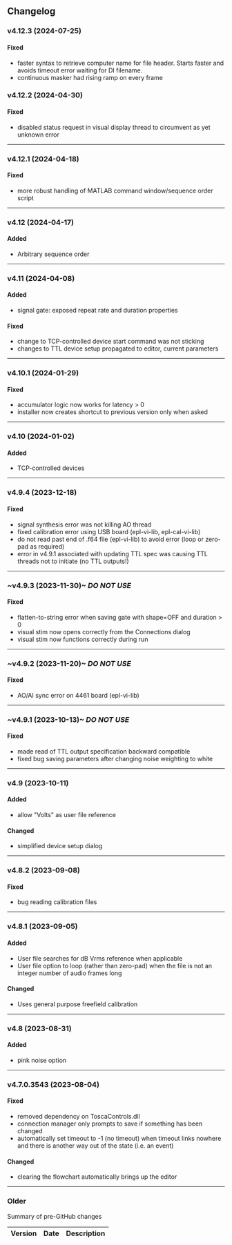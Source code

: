 ## Changelog

### v4.12.3 (2024-07-25)
#### Fixed
- faster syntax to retrieve computer name for file header. Starts faster and avoids timeout error waiting for DI filename.
- continuous masker had rising ramp on every frame

### v4.12.2 (2024-04-30)
#### Fixed
- disabled status request in visual display thread to circumvent as yet unknown error

---

### v4.12.1 (2024-04-18)
#### Fixed
- more robust handling of MATLAB command window/sequence order script

---

### v4.12 (2024-04-17)
#### Added
- Arbitrary sequence order

---

### v4.11 (2024-04-08)
#### Added
- signal gate: exposed repeat rate and duration properties

#### Fixed
- change to TCP-controlled device start command was not sticking
- changes to TTL device setup propagated to editor, current parameters

---

### v4.10.1 (2024-01-29)
#### Fixed
- accumulator logic now works for latency > 0
- installer now creates shortcut to previous version only when asked

---

### v4.10 (2024-01-02)
#### Added
- TCP-controlled devices

---

### v4.9.4 (2023-12-18)
#### Fixed
- signal synthesis error was not killing AO thread
- fixed calibration error using USB board (epl-vi-lib, epl-cal-vi-lib)
- do not read past end of .f64 file (epl-vi-lib) to avoid error (loop or zero-pad as required)
- error in v4.9.1 associated with updating TTL spec was causing TTL threads not to initiate (no TTL outputs!)

---

### ~v4.9.3 (2023-11-30)~ *DO NOT USE*
#### Fixed
- flatten-to-string error when saving gate with shape=OFF and duration > 0
- visual stim now opens correctly from the Connections dialog
- visual stim now functions correctly during run

---

### ~v4.9.2 (2023-11-20)~ *DO NOT USE*

#### Fixed
- AO/AI sync error on 4461 board (epl-vi-lib) 

---

### ~v4.9.1 (2023-10-13)~ *DO NOT USE*

#### Fixed
- made read of TTL output specification backward compatible
- fixed bug saving parameters after changing noise weighting to white

---

### v4.9 (2023-10-11)

#### Added

- allow "Volts" as user file reference

#### Changed

- simplified device setup dialog

---

### v4.8.2 (2023-09-08)

#### Fixed
- bug reading calibration files

---

### v4.8.1 (2023-09-05)

#### Added
- User file searches for dB Vrms reference when applicable
- User file option to loop (rather than zero-pad) when the file is not an integer number of audio frames long
  
#### Changed
- Uses general purpose freefield calibration

---

### v4.8 (2023-08-31)
  
#### Added
- pink noise option
 
---

### v4.7.0.3543 (2023-08-04)

#### Fixed
- removed dependency on ToscaControls.dll
- connection manager only prompts to save if something has been changed
- automatically set timeout to -1 (no timeout) when timeout links nowhere and there is another way out of the state (i.e. an event)  

#### Changed
- clearing the flowchart automatically brings up the editor  

---

### Older
Summary of pre-GitHub changes

| Version | Date | Description |
| --- | --- | --- |












